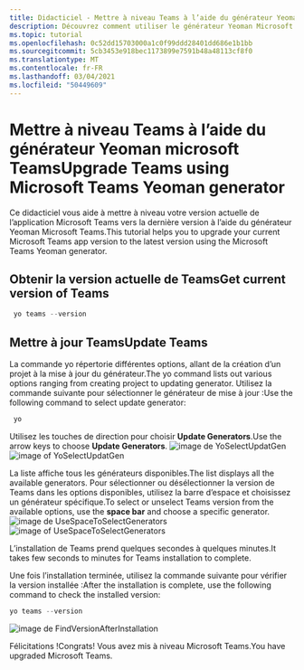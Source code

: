 ```yaml
---
title: Didacticiel - Mettre à niveau Teams à l’aide du générateur Yeoman Microsoft Teams
description: Découvrez comment utiliser le générateur Yeoman Microsoft Teams pour mettre à niveau Teams.
ms.topic: tutorial
ms.openlocfilehash: 0c52dd15703000a1c0f99ddd28401dd686e1b1bb
ms.sourcegitcommit: 5cb3453e918bec1173899e7591b48a48113cf8f0
ms.translationtype: MT
ms.contentlocale: fr-FR
ms.lasthandoff: 03/04/2021
ms.locfileid: "50449609"
---
```

# <a name="upgrade-teams-using-microsoft-teams-yeoman-generator"></a><span data-ttu-id="fe006-103">Mettre à niveau Teams à l’aide du générateur Yeoman microsoft Teams</span><span class="sxs-lookup"><span data-stu-id="fe006-103">Upgrade Teams using Microsoft Teams Yeoman generator</span></span>
<span data-ttu-id="fe006-104">Ce didacticiel vous aide à mettre à niveau votre version actuelle de l’application Microsoft Teams vers la dernière version à l’aide du générateur Yeoman Microsoft Teams.</span><span class="sxs-lookup"><span data-stu-id="fe006-104">This tutorial helps you to upgrade your current Microsoft Teams app version to the latest version using the Microsoft Teams Yeoman generator.</span></span>

## <a name="get-current-version-of-teams"></a><span data-ttu-id="fe006-105">Obtenir la version actuelle de Teams</span><span class="sxs-lookup"><span data-stu-id="fe006-105">Get current version of Teams</span></span>
```PowerShell
 yo teams --version
```

## <a name="update-teams"></a><span data-ttu-id="fe006-106">Mettre à jour Teams</span><span class="sxs-lookup"><span data-stu-id="fe006-106">Update Teams</span></span>
<span data-ttu-id="fe006-107">La commande yo répertorie différentes options, allant de la création d’un projet à la mise à jour du générateur.</span><span class="sxs-lookup"><span data-stu-id="fe006-107">The yo command lists out various options ranging from creating project to updating generator.</span></span> <span data-ttu-id="fe006-108">Utilisez la commande suivante pour sélectionner le générateur de mise à jour :</span><span class="sxs-lookup"><span data-stu-id="fe006-108">Use the following command to select update generator:</span></span>
```PowerShell
 yo
```

<span data-ttu-id="fe006-109">Utilisez les touches de direction pour choisir **Update Generators**.</span><span class="sxs-lookup"><span data-stu-id="fe006-109">Use the arrow keys to choose **Update Generators**.</span></span>
<span data-ttu-id="fe006-110">![image de YoSelectUpdatGen](~/assets/images/Update-Teams/YoSelectUpdateGen.png)</span><span class="sxs-lookup"><span data-stu-id="fe006-110">![image of YoSelectUpdatGen](~/assets/images/Update-Teams/YoSelectUpdateGen.png)</span></span>

<span data-ttu-id="fe006-111">La liste affiche tous les générateurs disponibles.</span><span class="sxs-lookup"><span data-stu-id="fe006-111">The list displays all the available generators.</span></span> <span data-ttu-id="fe006-112">Pour sélectionner ou désélectionner la version de  Teams dans les options disponibles, utilisez la barre d’espace et choisissez un générateur spécifique.</span><span class="sxs-lookup"><span data-stu-id="fe006-112">To select or unselect Teams version from the available options, use the **space bar** and choose a specific generator.</span></span>
<span data-ttu-id="fe006-113">![image de UseSpaceToSelectGenerators](~/assets/images/Update-Teams/UseSpaceToSelectGenerators.png)</span><span class="sxs-lookup"><span data-stu-id="fe006-113">![image of UseSpaceToSelectGenerators](~/assets/images/Update-Teams/UseSpaceToSelectGenerators.png)</span></span>

<span data-ttu-id="fe006-114">L’installation de Teams prend quelques secondes à quelques minutes.</span><span class="sxs-lookup"><span data-stu-id="fe006-114">It takes few seconds to minutes for Teams installation to complete.</span></span>

<span data-ttu-id="fe006-115">Une fois l’installation terminée, utilisez la commande suivante pour vérifier la version installée :</span><span class="sxs-lookup"><span data-stu-id="fe006-115">After the installation is complete, use the following command to check the installed version:</span></span>

```PowerShell
yo teams --version
```

![image de FindVersionAfterInstallation](~/assets/images/Update-Teams/FindVersionAfterInstallation.png)

<span data-ttu-id="fe006-117">Félicitations !</span><span class="sxs-lookup"><span data-stu-id="fe006-117">Congrats!</span></span> <span data-ttu-id="fe006-118">Vous avez mis à niveau Microsoft Teams.</span><span class="sxs-lookup"><span data-stu-id="fe006-118">You have upgraded Microsoft Teams.</span></span>

